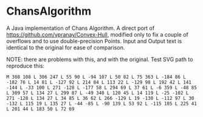 # ChansAlgorithm
A Java implementation of Chans Algorithm. A direct port of https://github.com/ypranay/Convex-Hull, modified only to fix a couple of overflows and to use double-precision Points. Input and Output text is identical to the original for ease of comparison.


NOTE: there are problems with this, and with the original. Test SVG path to reproduce this:

`M 308 108 L 306 247 L 55 90 L -94 107 L 50 82 L 75 363 L -184 86 L -182 76 L 14 81 L -127 92 L 214 84 L 113 22 L -129 98 L 192 42 L 141 -144 L -33 100 L 271 -128 L -177 58 L 294 69 L 37 61 L -6 359 L -48 85 L 309 57 L 134 27 L 299 87 L -49 340 L 120 45 L 14 119 L -25 -102 L 271 -128 L 134 27 L 34 85 L 36 62 L 266 -129 L 19 -130 L -112 97 L 30 -132 L 115 19 L 135 27 L -44 -85 L -90 139 L 53 92 L -115 105 L 225 41 L 201 44 L 183 50 L 72 69`
